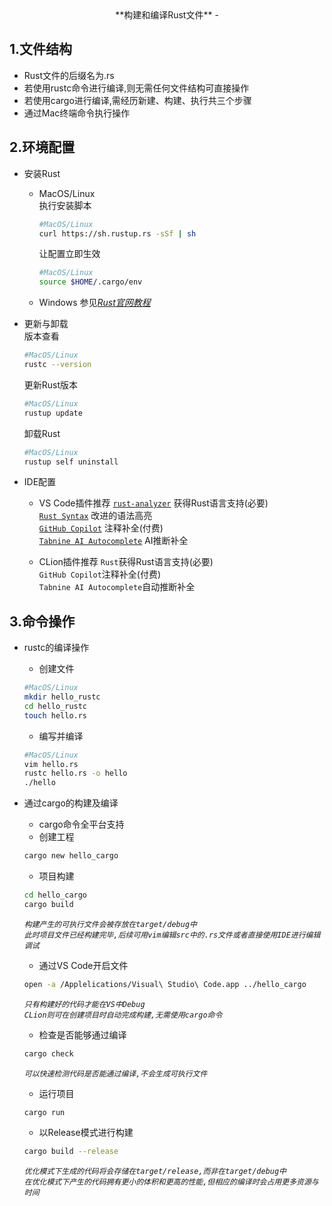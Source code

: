 <div align="center">
**构建和编译Rust文件**
-
</div>

**1.文件结构**
-
* Rust文件的后缀名为.rs<br>
* 若使用rustc命令进行编译,则无需任何文件结构可直接操作<br>
* 若使用cargo进行编译,需经历新建、构建、执行共三个步骤<br>
* 通过Mac终端命令执行操作

**2.环境配置**
-
* 安装Rust<br>
    * MacOS/Linux<br>
        执行安装脚本
        ```bash
        #MacOS/Linux
        curl https://sh.rustup.rs -sSf | sh
        ```

        让配置立即生效
        ```bash
        #MacOS/Linux
        source $HOME/.cargo/env
        ```

    * Windows
        参见[_Rust官网教程_](https://www.rust-lang.org/tools/install) <br>

* 更新与卸载<br>
    版本查看
    ```bash
    #MacOS/Linux
    rustc --version
    ```

    更新Rust版本
    ```bash
    #MacOS/Linux
    rustup update
    ```

    卸载Rust
    ```bash
    #MacOS/Linux
    rustup self uninstall
    ```

* IDE配置
    * VS Code插件推荐
        [`rust-analyzer`](https://marketplace.visualstudio.com/items?itemName=rust-lang.rust-analyzer "下载地址")
        获得Rust语言支持(必要)<br>
        [`Rust Syntax`](https://marketplace.visualstudio.com/items?itemName=dustypomerleau.rust-syntax "下载地址")
        改进的语法高亮<br>
        [`GitHub Copilot`](https://marketplace.visualstudio.com/items?itemName=GitHub.copilot "下载地址")
        注释补全(付费)<br>
        [`Tabnine AI Autocomplete`](https://marketplace.visualstudio.com/items?itemName=TabNine.tabnine-vscode "下载地址")
        AI推断补全<br>

    * CLion插件推荐
        `Rust`获得Rust语言支持(必要)<br>
        `GitHub Copilot`注释补全(付费)<br>
        `Tabnine AI Autocomplete`自动推断补全

**3.命令操作**
-
* rustc的编译操作<br>
    * 创建文件
    ```bash
    #MacOS/Linux
    mkdir hello_rustc
    cd hello_rustc
    touch hello.rs
    ```

    * 编写并编译
    ```bash
    #MacOS/Linux
    vim hello.rs
    rustc hello.rs -o hello
    ./hello
    ```

* 通过cargo的构建及编译<br>
    * cargo命令全平台支持<br>
    * 创建工程
    ```bash
    cargo new hello_cargo
    ```

    * 项目构建
    ```bash
    cd hello_cargo
    cargo build
    ```
    _`构建产生的可执行文件会被存放在target/debug中`_<br>
    _`此时项目文件已经构建完毕,后续可用vim编辑src中的.rs文件或者直接使用IDE进行编辑调试`_<br>

    * 通过VS Code开启文件
    ```bash
    open -a /Applelications/Visual\ Studio\ Code.app ../hello_cargo
    ```
    _`只有构建好的代码才能在VS中Debug`_<br>
    _`CLion则可在创建项目时自动完成构建,无需使用cargo命令`_<br>

    * 检查是否能够通过编译
    ```bash
    cargo check
    ```
    _`可以快速检测代码是否能通过编译,不会生成可执行文件`_<br>

    * 运行项目
    ```bash
    cargo run
    ```

    * 以Release模式进行构建
    ```bash
    cargo build --release
    ```
    _`优化模式下生成的代码将会存储在target/release,而非在target/debug中`_<br>
    _`在优化模式下产生的代码拥有更小的体积和更高的性能,但相应的编译时会占用更多资源与时间`_<br>

